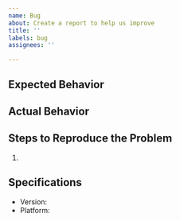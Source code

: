 ```yaml
---
name: Bug
about: Create a report to help us improve
title: ''
labels: bug
assignees: ''

---
```


## Expected Behavior


## Actual Behavior


## Steps to Reproduce the Problem

1.

## Specifications

- Version:
- Platform:
